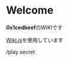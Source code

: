 <!-- TITLE: Home -->
<!-- SUBTITLE: ホーム画面 -->

# Welcome

**0x1cedbeef**のWIKIです

[Wiki.js](https://wiki.js.org/)を使用しています

/play secret